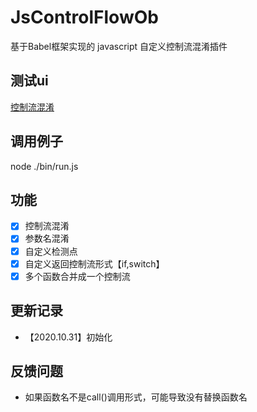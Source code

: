 # JsControlFlowOb
基于Babel框架实现的 javascript 自定义控制流混淆插件

## 测试ui
[控制流混淆](http://118.195.183.205:9009/)
## 调用例子
node ./bin/run.js

## 功能
- [x] 控制流混淆
- [x] 参数名混淆
- [x] 自定义检测点
- [x] 自定义返回控制流形式【if,switch】
- [x] 多个函数合并成一个控制流

## 更新记录
- 【2020.10.31】初始化
## 反馈问题

- 如果函数名不是call()调用形式，可能导致没有替换函数名
